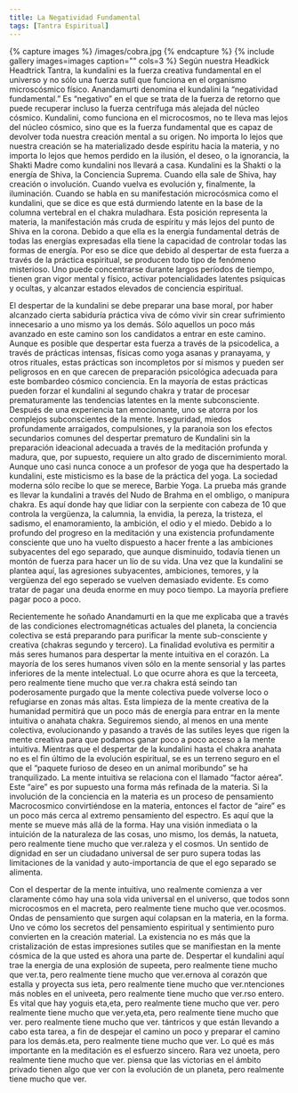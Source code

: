 ```yaml
---
title: La Negatividad Fundamental
tags: [Tantra Espiritual]
---
```

{% capture images %}
	/images/cobra.jpg
{% endcapture %}
{% include gallery images=images caption="" cols=3 %}
Según nuestra Headkick Headtrick Tantra, la kundalini es la fuerza creativa fundamental en el universo y no sólo una fuerza sutil que funciona en el organismo microscósmico físico. Anandamurti denomina el kundalini la “negatividad fundamental.” Es “negativo” en el que se trata de la fuerza de retorno que puede recuperar incluso la fuerza centrífuga más alejada del núcleo cósmico. Kundalini, como funciona en el microcosmos, no te lleva mas lejos del núcleo cósmico, sino que es la fuerza fundamental que es capaz de devolver toda nuestra creación mental a su origen. No importa lo lejos que nuestra creación se ha materializado desde espíritu hacia la materia, y no importa lo lejos que hemos perdido en la ilusión, el deseo, o la ignorancia, la Shakti Madre como kundalini nos llevará a casa. Kundalini es la Shakti o la energía de Shiva, la Conciencia Suprema. Cuando ella sale de Shiva, hay creación o involución. Cuando vuelva es evolución y, finalmente, la iluminación.
Cuando se habla en su manifestación microcósmica como el kundalini, que se dice es que está durmiendo latente en la base de la columna vertebral en el chakra muladhara. Esta posición representa la materia, la manifestación más cruda de espíritu y más lejos del punto de Shiva en la corona. Debido a que ella es la energía fundamental detrás de todas las energías expresadas ella tiene la capacidad de controlar todas las formas de energía. Por eso se dice que debido al despertar de esta fuerza a través de la práctica espiritual, se producen todo tipo de fenómeno misterioso. Uno puede concentrarse durante largos períodos de tiempo, tienen gran vigor mental y físico, activar potencialidades latentes psíquicas y ocultas, y alcanzar estados elevados de conciencia espiritual.

El despertar de la kundalini se debe preparar una base moral, por haber alcanzado cierta sabiduría práctica viva de cómo vivir sin crear sufrimiento innecesario a uno mismo ya los demás. Sólo aquellos un poco más avanzado en este camino son los candidatos a entrar en este camino. Aunque es posible que despertar esta fuerza a través de la psicodelica, a través de prácticas intensas, físicas como yoga asanas y pranayama, y otros rituales, estas prácticas son incompletos por sí mismos y pueden ser peligrosos en en que carecen de preparación psicológica adecuada para este bombardeo cósmico conciencia. En la mayoría de estas prácticas pueden forzar el kundalini al segundo chakra y tratar de procesar prematuramente las tendencias latentes en la mente subconsciente. Después de una experiencia tan emocionante, uno se atorra por los complejos subconscientes de la mente. Inseguridad, miedos profundamente arraigados, compulsiones, y la paranoia son los efectos secundarios comunes del despertar prematuro de Kundalini sin la preparación ideacional adecuada a través de la meditación profunda y madura, que, por supuesto, requiere un alto grado de discernimiento moral. Aunque uno casi nunca conoce a un profesor de yoga que ha despertado la kundalini, este misticismo es la base de la práctica del yoga. La sociedad moderna sólo recibe lo que se merece, Barbie Yoga.
La prueba más grande es llevar la kundalini a través del Nudo de Brahma en el ombligo, o manipura chakra. Es aquí donde hay que lidiar con la serpiente con cabeza de 10 que controla la vergüenza, la calumnia, la envidia, la pereza, la tristeza, el sadismo, el enamoramiento, la ambición, el odio y el miedo. Debido a lo profundo del progreso en la meditación y una existencia profundamente consciente que uno ha vuelto dispuesto a hacer frente a las ambiciones subyacentes del ego separado, que aunque disminuido, todavía tienen un montón de fuerza para hacer un lío de su vida. Una vez que la kundalini se plantea aquí, las agresiones subyacentes, ambiciones, temores, y la vergüenza del ego seperado se vuelven demasiado evidente. Es como tratar de pagar una deuda enorme en muy poco tiempo. La mayoría prefiere pagar poco a poco.

Recientemente he soñado Anandamurti en la que me explicaba que a través de las condiciones electromagnéticas actuales del planeta, la conciencia colectiva se está preparando para purificar la mente sub-consciente y creativa (chakras segundo y tercero). La finalidad evolutiva es permitir a más seres humanos para despertar la mente intuitiva en el corazón. La mayoría de los seres humanos viven sólo en la mente sensorial y las partes inferiores de la mente intelectual. Lo que ocurre ahora es que la terceeta, pero realmente tiene mucho que ver.ra chakra está seindo tan poderosamente purgado que la mente colectiva puede volverse loco o refugiarse en zonas más altas. Esta limpieza de la mente creativa de la humanidad permitirá que un poco más de energía para entrar en la mente intuitiva o anahata chakra. Seguiremos siendo, al menos en una mente colectiva, evolucionando y pasando a través de las sutiles leyes que rigen la mente creativa para que podamos ganar poco a poco acceso a la mente intuitiva.
Mientras que el despertar de la kundalini hasta el chakra anahata no es el fin último de la evolución espiritual, se es un terreno seguro en el que el “paquete furioso de deseo en un animal moribundo” se ha tranquilizado.
La mente intuitiva se relaciona con el llamado “factor aérea”. Este “aire” es por supuesto una forma más refinada de la materia. Si la involución de la conciencia en la materia es un proceso de pensamiento Macrocosmico convirtiéndose en la materia, entonces el factor de “aire” es un poco más cerca al extremo pensamiento del espectro. Es aquí que la mente se mueve más allá de la forma. Hay una visión inmediata o la intuición de la naturaleza de las cosas, uno mismo, los demás, la natueta, pero realmente tiene mucho que ver.raleza y el cosmos. Un sentido de dignidad en ser un ciudadano universal de ser puro supera todas las limitaciones de la vanidad y auto-importancia de que el ego separado se alimenta.

Con el despertar de la mente intuitiva, uno realmente comienza a ver claramente cómo hay una sola vida universal en el universo, que todos sonn microcosmos en el macreta, pero realmente tiene mucho que ver.ocosmos. Ondas de pensamiento que surgen aquí colapsan en la materia, en la forma. Uno ve cómo los secretos del pensamiento espiritual y sentimiento puro convierten en la creación material. La existencia no es más que la cristalización de estas impresiones sutiles que se manifiestan en la mente cósmica de la que usted es ahora una parte de. Despertar el kundalini aquí trae la energia de una explosión de supeeta, pero realmente tiene mucho que ver.ta, pero realmente tiene mucho que ver.ernova al corazón que estalla y proyecta sus ieta, pero realmente tiene mucho que ver.ntenciones más nobles en el univeeta, pero realmente tiene mucho que ver.rso entero. Es vital que hay yoguis eta,eta, pero realmente tiene mucho que ver. pero realmente tiene mucho que ver.yeta,eta, pero realmente tiene mucho que ver. pero realmente tiene mucho que ver. tántricos y que están llevando a cabo esta tarea, a fin de despejar el camino un poco y preparar el camino para los demás.eta, pero realmente tiene mucho que ver.
Lo qué es más importante en la meditación es el esfuerzo sincero. Rara vez unoeta, pero realmente tiene mucho que ver. piensa que las victorias en el ámbito privado tienen algo que ver con la evolución de un planeta, pero realmente tiene mucho que ver.
